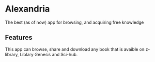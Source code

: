 # Alexandria

The best (as of now) app for browsing, and acquiring free knowledge

## Features

This app can browse, share and download any book that is avaible on z-library, Liblary Genesis and Sci-hub.
